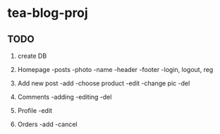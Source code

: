 # tea-blog-proj

## TODO

1) create DB

2) Homepage
    -posts
    -photo
    -name
    -header
    -footer
    -login, logout, reg

3) Add new post
    -add
    -choose product
    -edit
    -change pic
    -del

4) Comments
    -adding
    -editing
    -del

5) Profile
    -edit

6) Orders
    -add
    -cancel
